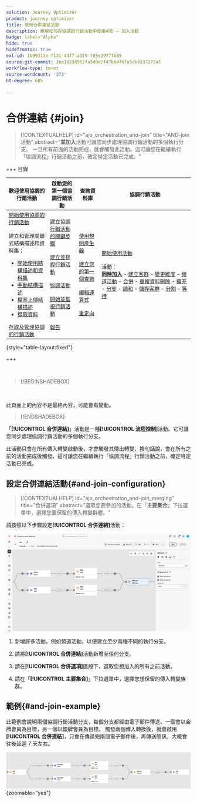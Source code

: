 ```yaml
---
solution: Journey Optimizer
product: journey optimizer
title: 使用合併連結活動
description: 瞭解如何在協調的行銷活動中使用AND — 加入活動
badge: label="Alpha"
hide: true
hidefromtoc: true
exl-id: 1b99313e-f131-44f7-a129-f85e1977fb05
source-git-commit: 3be1b238962fa5d0e2f47b64f6fa5ab4337272a5
workflow-type: tm+mt
source-wordcount: '373'
ht-degree: 60%

---
```


# 合併連結 {#join}

>[!CONTEXTUALHELP]
>id="ajo_orchestration_and-join"
>title="AND-join 活動"
>abstract="**並加入**&#x200B;活動可讓您同步處理協調行銷活動的多個執行分支。 一旦所有前面的活動完成，就會觸發此活動。這可讓您在繼續執行「協調流程」行銷活動之前，確定特定活動已完成。"


+++ 目錄

| 歡迎使用協調的行銷活動 | 啟動您的第一個協調行銷活動 | 查詢資料庫 | 協調行銷活動 |
|---|---|---|---|
| [開始使用協調的行銷活動](../gs-orchestrated-campaigns.md)<br/><br/>建立和管理關聯式結構描述和資料集：</br> <ul><li>[開始使用結構描述和資料集](../gs-schemas.md)</li><li>[手動結構描述](../manual-schema.md)</li><li>[檔案上傳結構描述](../file-upload-schema.md)</li><li>[擷取資料](../ingest-data.md)</li></ul>[存取及管理協調的行銷活動](../access-manage-orchestrated-campaigns.md) | [建立協調行銷活動的關鍵步驟](../gs-campaign-creation.md)<br/><br/>[建立並排程行銷活動](../create-orchestrated-campaign.md)<br/><br/>[協調活動](../orchestrate-activities.md)<br/><br/>[開始並監視行銷活動](../start-monitor-campaigns.md)<br/><br/>[報告](../reporting-campaigns.md) | [使用規則產生器](../orchestrated-rule-builder.md)<br/><br/>[建立您的第一個查詢](../build-query.md)<br/><br/>[編輯運算式](../edit-expressions.md)<br/><br/>[重定向](../retarget.md) | [開始使用活動](about-activities.md)<br/><br/>活動：<br/><b>[同時加入](and-join.md)</b> - [建立客群](build-audience.md) - [變更維度](change-dimension.md) - [頻道活動](channels.md) - [合併](combine.md) - [重複資料刪除](deduplication.md) - [擴充](enrichment.md) - [分支](fork.md) - [調和](reconciliation.md) - [儲存客群](save-audience.md) - [分割](split.md) - [等待](wait.md) |

{style="table-layout:fixed"}

+++

<br/>

>[!BEGINSHADEBOX]

</br>

此頁面上的內容不是最終內容，可能會有變動。

>[!ENDSHADEBOX]

「**[!UICONTROL 合併連結]**」活動是一種&#x200B;**[!UICONTROL 流程控制]**&#x200B;活動。它可讓您同步處理協調行銷活動的多個執行分支。

此活動只會在所有傳入轉變啟動後，才會觸發其傳出轉變，換句話說，會在所有之前的活動完成後觸發。這可讓您在繼續執行「協調流程」行銷活動之前，確定特定活動已完成。

## 設定合併連結活動{#and-join-configuration}

>[!CONTEXTUALHELP]
>id="ajo_orchestration_and-join_merging"
>title="合併選項"
>abstract="選取您要參加的活動。在「**主要集合**」下拉選單中，選擇您要保留的傳入轉變群體。"

請按照以下步驟設定&#x200B;**[!UICONTROL 合併連結]**&#x200B;活動：

![](../assets/workflow-andjoin.png)

1. 新增許多活動，例如頻道活動，以便建立至少兩種不同的執行分支。

1. 請將&#x200B;**[!UICONTROL 合併連結]**&#x200B;活動新增至任何分支。

1. 請在&#x200B;**[!UICONTROL 合併選項]**&#x200B;區段下，選取您想加入的所有之前活動。

1. 請在「**[!UICONTROL 主要集合]**」下拉選單中，選擇您想保留的傳入轉變族群。

## 範例{#and-join-example}

此範例會說明兩個協調行銷活動分支，每個分支都經由電子郵件傳送、一個會以金牌會員為目標，另一個以銀牌會員為目標。 觸發兩個傳入轉換後，就會啟用&#x200B;**[!UICONTROL 合併連結]**，只會在傳遞完兩個電子郵件後，再傳送簡訊，大概會往後延遲 7 天左右。

![](../assets/workflow-andjoin-example.png){zoomable="yes"}
